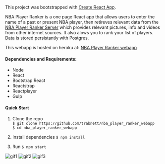 This project was bootstrapped with [Create React App](https://github.com/facebook/create-react-app).

NBA Player Ranker is a one page React app that allows users to enter the name of a past or present NBA player, then retireves relevant data from the [NBA Player Ranker Server](https://github.com/trabnett/nba-player-ranker-server) which provides relevant pictures, info and videos from other internet sources. It also alows you to rank your list of players. Data is stored persistantly with Postgres.

This webapp is hosted on heroku at:
[NBA Player Ranker webapp](https://nba-player-ranker.herokuapp.com/)

#### Dependencies and Requirements:

+ Node
+ React
+ Bootstrap React
+ Reactstrap
+ Reactplayer
+ Gulp


#### Quick Start
1. Clone the repo  
``
 $ git clone https://github.com/trabnett/nba_player_ranker_webapp  
``  
``
 $ cd nba_player_ranker_webapp  
``

2. Install dependencies
``
$ npm install  
``
3. Run
``
$ npm start  
``

![gif1](https://github.com/trabnett/nba_player_ranker_webapp/blob/master/public/gifs/NBA1.gif)
![gif2](https://github.com/trabnett/nba_player_ranker_webapp/blob/master/public/gifs/NBA2.gif)
![gif3](https://github.com/trabnett/nba_player_ranker_webapp/blob/master/public/gifs/NBA3.gif)
